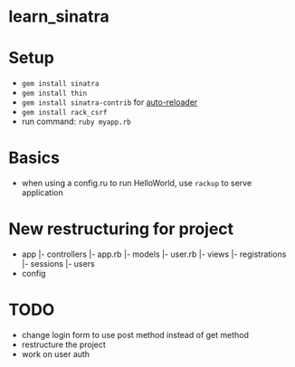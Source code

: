 # learn_sinatra

# Setup
- `gem install sinatra`
- `gem install thin`
- `gem install sinatra-contrib` for [auto-reloader](http://sinatrarb.com/contrib/reloader)
- `gem install rack_csrf`
- run command: `ruby myapp.rb`

# Basics
- when using a config.ru to run HelloWorld, use `rackup` to serve application

# New restructuring for project
- app
	|- controllers
		|- app.rb
	|- models
		|- user.rb
	|- views
		|- registrations
		|- sessions
		|- users
- config

# TODO
- change login form to use post method instead of get method
- restructure the project
- work on user auth